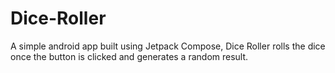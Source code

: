 # Dice-Roller

A simple android app built using Jetpack Compose, Dice Roller rolls the dice once the button is clicked and generates a random result. 

